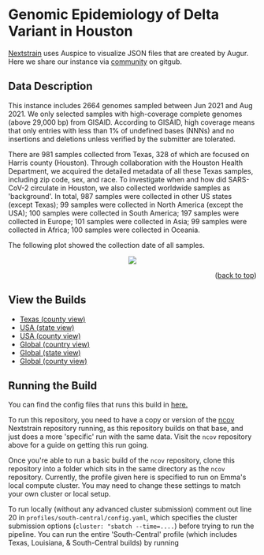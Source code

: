 # Genomic Epidemiology of Delta Variant in Houston
[Nextstrain](https://nextstrain.org) uses Auspice to visualize JSON files that are created by Augur. Here we share our instance via [community](https://nextstrain.org/community/) on gitgub.

## Data Description
This instance includes 2664 genomes sampled between Jun 2021 and Aug 2021. We only selected samples with high-coverage complete genomes (above 29,000 bp) from GISAID. According to GISAID, high coverage means that only entries with less than 1% of undefined bases (NNNs) and no insertions and deletions unless verified by the submitter are tolerated.

There are 981 samples collected from Texas, 328 of which are focused on Harris county (Houston). Through collaboration with the Houston Health Department, we acquired the detailed metadata of all these Texas samples, including zip code, sex, and race. To investigate when and how did SARS-CoV-2 circulate in Houston, we also collected worldwide samples as 'background'. In total, 987 samples were collected in other US states (except Texas); 99 samples were collected in North America (except the USA); 100 samples were collected in South America; 197 samples were collected in Europe; 101 samples were collected in Asia; 99 samples were collected in Africa; 100 samples were collected in Oceania.

The following plot showed the collection date of all samples.
<p align="center"><img src="https://github.com/leke-lyu/ncov/files/10379414/Date.pdf"></p>

<p align="right">(<a href="#readme-top">back to top</a>)</p>

## View the Builds
- [Texas (county view)](https://nextstrain.org/community/leke-lyu/ncov/houston)
- [USA (state view)](https://nextstrain.org/community/leke-lyu/ncov/texas)
- [USA (county view)](https://nextstrain.org/community/leke-lyu/ncov/texas?r=location)
- [Global (country view)](https://nextstrain.org/community/leke-lyu/ncov/global)
- [Global (state view)](https://nextstrain.org/community/leke-lyu/ncov/global?r=division)
- [Global (county view)](https://nextstrain.org/community/leke-lyu/ncov/global?r=location)

## Running the Build
You can find the config files that runs this build in [here.](https://github.com/leke-lyu/deltaInGreaterHoustonArea)

To run this repository, you need to have a copy or version of the [ncov]() Nextstrain repository running, as this repository builds on that base, and just does a more 'specific' run with the same data. Visit the `ncov` repository above for a guide on getting this run going.

Once you're able to run a basic build of the `ncov` repository, clone this repository into a folder which sits in the same directory as the `ncov` repository. Currently, the profile given here is specified to run on Emma's local compute cluster. You may need to change these settings to match your own cluster or local setup.

To run locally (without any advanced cluster submission) comment out line 20 in `profiles/south-central/config.yaml`, which specifies the cluster submission options (`cluster: "sbatch --time=....`) before trying to run the pipeline.
You can run the entire 'South-Central' profile (which includes Texas, Louisiana, & South-Central builds) by running

